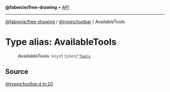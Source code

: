 **@fabwcie/free-drawing** • [API](../../../README.md)

***

[@fabwcie/free-drawing](../../../README.md) / [@types/toolbar](../README.md) / AvailableTools

# Type alias: AvailableTools

> **AvailableTools**: keyof *typeof* [`Tools`](../enumerations/Tools.md)

## Source

[@types/toolbar.d.ts:20](https://github.com/fabienwnklr/free-drawing/blob/master/src/@types/toolbar.d.ts#L20)
